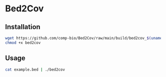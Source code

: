 # Bed2Cov

## Installation

```bash
wget https://github.com/comp-bio/Bed2Cov/raw/main/build/bed2cov_$(uname) -O ./bed2cov
chmod +x bed2cov
```

## Usage

```bash
cat example.bed | ./bed2cov
```
